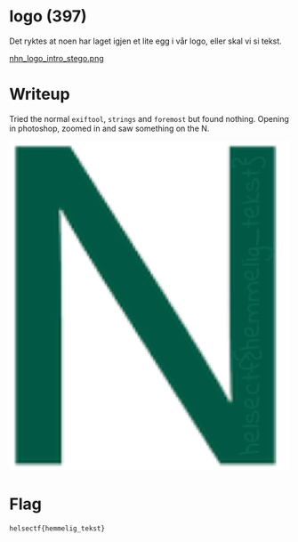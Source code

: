 # logo (397)

Det ryktes at noen har laget igjen et lite egg i vår logo, eller skal vi si tekst.

[nhn_logo_intro_stego.png](nhn_logo_intro_stego.png)

# Writeup

Tried the normal `exiftool`, `strings` and `foremost` but found nothing. Opening in photoshop, zoomed in and saw something on the N.

![hemmelig_tekst.png](hemmelig_tekst.png)

# Flag

```
helsectf{hemmelig_tekst}
```